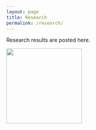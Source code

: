 ```yaml
---
layout: page
title: Research
permalink: /research/
---
```


Research results are posted here.

<p>
<img src="mtbk24/bn080916009/images/sbpl_-01-_L__ParamDistribution.pdf
" style="width: 200px;"/>
 <em> </em>
</p>
